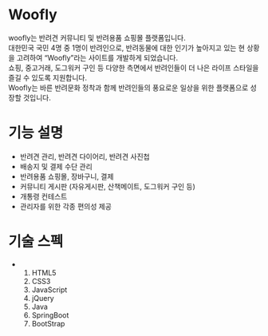 # Woofly
woofly는 반려견 커뮤니티 및 반려용품 쇼핑몰 플랫폼입니다.<br/>
대한민국 국민 4명 중 1명이 반려인으로, 반려동물에 대한 인기가 높아지고 있는 현 상황을 고려하여 “Woofly”라는 사이트를 개발하게 되었습니다.<br/> 
쇼핑, 중고거래, 도그워커 구인 등 다양한 측면에서 반려인들이 더 나은 라이프 스타일을 즐길 수 있도록 지원합니다. <br/>
Woofly는 바른 반려문화 정착과 함께 반려인들의 풍요로운 일상을 위한 플랫폼으로 성장할 것입니다.<br/>


# 기능 설명
+ 반려견 관리, 반려견 다이어리, 반려견 사진첩
+ 배송지 및 결제 수단 관리
+ 반려용품 쇼핑몰, 장바구니, 결제
+ 커뮤니티 게시판 (자유게시판, 산책메이트, 도그워커 구인 등)
+ 개통령 컨테스트
+ 관리자를 위한 각종 편의성 제공

# 기술 스펙
+ 1. HTML5
  2. CSS3
  3. JavaScript
  4. jQuery
  5. Java
  6. SpringBoot
  7. BootStrap

